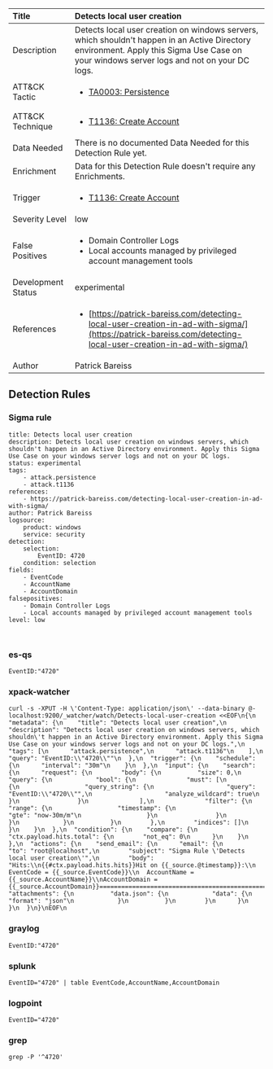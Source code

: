 | Title                | Detects local user creation                                                                                                                                                 |
|:---------------------|:------------------------------------------------------------------------------------------------------------------------------------------------------------|
| Description          | Detects local user creation on windows servers, which shouldn't happen in an Active Directory environment. Apply this Sigma Use Case on your windows server logs and not on your DC logs.                                                                                                                                           |
| ATT&amp;CK Tactic    |  <ul><li>[TA0003: Persistence](https://attack.mitre.org/tactics/TA0003)</li></ul>  |
| ATT&amp;CK Technique | <ul><li>[T1136: Create Account](https://attack.mitre.org/techniques/T1136)</li></ul>  |
| Data Needed          |  There is no documented Data Needed for this Detection Rule yet.  |
| Enrichment           |  Data for this Detection Rule doesn't require any Enrichments.  |
| Trigger              | <ul><li>[T1136: Create Account](../Triggers/T1136.md)</li></ul>  |
| Severity Level       | low |
| False Positives      | <ul><li>Domain Controller Logs</li><li>Local accounts managed by privileged account management tools</li></ul>  |
| Development Status   | experimental |
| References           | <ul><li>[https://patrick-bareiss.com/detecting-local-user-creation-in-ad-with-sigma/](https://patrick-bareiss.com/detecting-local-user-creation-in-ad-with-sigma/)</li></ul>  |
| Author               | Patrick Bareiss |


## Detection Rules

### Sigma rule

```
title: Detects local user creation
description: Detects local user creation on windows servers, which shouldn't happen in an Active Directory environment. Apply this Sigma Use Case on your windows server logs and not on your DC logs. 
status: experimental
tags:
    - attack.persistence
    - attack.t1136
references:
    - https://patrick-bareiss.com/detecting-local-user-creation-in-ad-with-sigma/ 
author: Patrick Bareiss
logsource:
    product: windows
    service: security
detection:
    selection:
        EventID: 4720
    condition: selection
fields:
    - EventCode
    - AccountName
    - AccountDomain
falsepositives: 
    - Domain Controller Logs
    - Local accounts managed by privileged account management tools
level: low



```





### es-qs
    
```
EventID:"4720"
```


### xpack-watcher
    
```
curl -s -XPUT -H \'Content-Type: application/json\' --data-binary @- localhost:9200/_watcher/watch/Detects-local-user-creation <<EOF\n{\n  "metadata": {\n    "title": "Detects local user creation",\n    "description": "Detects local user creation on windows servers, which shouldn\'t happen in an Active Directory environment. Apply this Sigma Use Case on your windows server logs and not on your DC logs.",\n    "tags": [\n      "attack.persistence",\n      "attack.t1136"\n    ],\n    "query": "EventID:\\"4720\\""\n  },\n  "trigger": {\n    "schedule": {\n      "interval": "30m"\n    }\n  },\n  "input": {\n    "search": {\n      "request": {\n        "body": {\n          "size": 0,\n          "query": {\n            "bool": {\n              "must": [\n                {\n                  "query_string": {\n                    "query": "EventID:\\"4720\\"",\n                    "analyze_wildcard": true\n                  }\n                }\n              ],\n              "filter": {\n                "range": {\n                  "timestamp": {\n                    "gte": "now-30m/m"\n                  }\n                }\n              }\n            }\n          }\n        },\n        "indices": []\n      }\n    }\n  },\n  "condition": {\n    "compare": {\n      "ctx.payload.hits.total": {\n        "not_eq": 0\n      }\n    }\n  },\n  "actions": {\n    "send_email": {\n      "email": {\n        "to": "root@localhost",\n        "subject": "Sigma Rule \'Detects local user creation\'",\n        "body": "Hits:\\n{{#ctx.payload.hits.hits}}Hit on {{_source.@timestamp}}:\\n    EventCode = {{_source.EventCode}}\\n  AccountName = {{_source.AccountName}}\\nAccountDomain = {{_source.AccountDomain}}================================================================================\\n{{/ctx.payload.hits.hits}}",\n        "attachments": {\n          "data.json": {\n            "data": {\n              "format": "json"\n            }\n          }\n        }\n      }\n    }\n  }\n}\nEOF\n
```


### graylog
    
```
EventID:"4720"
```


### splunk
    
```
EventID="4720" | table EventCode,AccountName,AccountDomain
```


### logpoint
    
```
EventID="4720"
```


### grep
    
```
grep -P '^4720'
```



